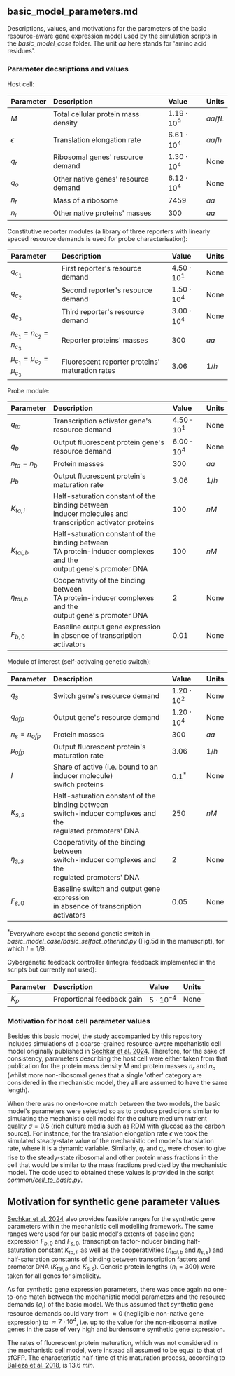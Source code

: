 ## basic_model_parameters.md

Descriptions, values, and motivations for the parameters of the basic resource-aware 
gene expression model used by the simulation scripts in the _basic_model_case_ folder.
The unit $aa$ here stands for 'amino acid residues'.

### Parameter decsriptions and values
Host cell:

| Parameter  | Description                         | Value             | Units   | 
|:-----------|:------------------------------------|:------------------|:--------| 
| $M$        | Total cellular protein mass density | $1.19 \cdot 10^9$ | $aa/fL$ |
| $\epsilon$ | Translation elongation rate         | $6.61 \cdot 10^4$ | $aa/h$  |
| $q_r$      | Ribosomal genes' resource demand    | $1.30 \cdot 10^4$ | None    |
| $q_o$      | Other native genes' resource demand | $6.12 \cdot 10^4$ | None    |
| $n_r$      | Mass of a ribosome                  | $7459$            | $aa$    |
| $n_r$      | Other native proteins' masses       | $300$             | $aa$    |

Constitutive reporter modules (a library of three reporters with linearly spaced resource 
demands is used for probe characterisation):

| Parameter                       | Description                                     | Value             | Units  | 
|:--------------------------------|:------------------------------------------------|:------------------|:-------| 
| $q_{c_1}$                       | First reporter's resource demand                | $4.50 \cdot 10^1$ | None |
| $q_{c_2}$                       | Second reporter's resource demand               | $1.50 \cdot 10^4$ | None |
| $q_{c_3}$                       | Third reporter's resource demand                | $3.00 \cdot 10^4$ | None |
| $n_{c_1}=n_{c_2}=n_{c_3}$       | Reporter proteins' masses                       | $300$             | $aa$   |
| $\mu_{c_1}=\mu_{c_2}=\mu_{c_3}$ | Fluorescent reporter proteins' maturation rates | $3.06$            | $1/h$  |

Probe module:

| Parameter      | Description                                                                                                               | Value             | Units | 
|:---------------|:--------------------------------------------------------------------------------------------------------------------------|:------------------|:------| 
| $q_{ta}$       | Transcription activator gene's resource demand                                                                            | $4.50 \cdot 10^1$ | None  |
| $q_{b}$        | Output fluorescent protein gene's resource demand                                                                         | $6.00 \cdot 10^4$ | None  |
| $n_{ta}=n_{b}$ | Protein masses                                                                                                            | $300$             | $aa$  |
| $\mu_{b}$      | Output fluorescent protein's maturation rate                                                                              | $3.06$            | $1/h$ |
| $K_{ta,i}$     | Half-saturation constant of the binding between <br> inducer molecules and transcription activator proteins               | $100$             | $nM$  |
| $K_{tai,b}$    | Half-saturation constant of the binding between <br> TA protein-inducer complexes and the <br> output gene's promoter DNA | $100$             | $nM$  |
| $\eta_{tai,b}$ | Cooperativity of the binding between <br> TA protein-inducer complexes and the <br> output gene's promoter DNA            | $2$               | None  |
| $F_{b,0}$      | Baseline output gene expression <br> in absence of transcription activators                                               | $0.01$            | None  |

Module of interest (self-activaing genetic switch):

| Parameter       | Description                                                                                                         | Value             | Units | 
|:----------------|:--------------------------------------------------------------------------------------------------------------------|:------------------|:------| 
| $q_{s}$         | Switch gene's resource demand                                                                                       | $1.20 \cdot 10^2$ | None  |
| $q_{ofp}$       | Output gene's resource demand                                                                                       | $1.20 \cdot 10^4$ | None  |
| $n_{s}=n_{ofp}$ | Protein masses                                                                                                      | $300$             | $aa$  |
| $\mu_{ofp}$     | Output fluorescent protein's maturation rate                                                                        | $3.06$            | $1/h$ |
| $I$             | Share of active (i.e. bound to an inducer molecule) <br> switch proteins                                            | $0.1^*$           | None  |
| $K_{s,s}$       | Half-saturation constant of the binding between <br> switch-inducer complexes and the <br> regulated promoters' DNA | $250$             | $nM$  |
| $\eta_{s,s}$    | Cooperativity of the binding between <br> switch-inducer complexes and the <br> regulated promoters' DNA            | $2$               | None  |
| $F_{s,0}$       | Baseline switch and output gene expression <br> in absence of transcription activators                              | $0.05$            | None  |

$^*$Everywhere except the second genetic switch in
_basic_model_case/basic_selfact_otherind.py_ (Fig.5d in the manuscript),
for which $I=1/9$.

Cybergenetic feedback controller (integral feedback implemented in the scripts 
but currently not used):

| Parameter | Description                | Value             | Units | 
|:----------|:---------------------------|:------------------|:------| 
| $K_p$     | Proportional feedback gain | $5 \cdot 10^{-4}$ | None  |


### Motivation for host cell parameter values
Besides this basic model, the study accompanied by this repository includes simulations
of a coarse-grained resource-aware mechanistic cell model originally published 
in [Sechkar et al. 2024](https://www.nature.com/articles/s41467-024-46410-9). Therefore, for the sake of consistency, parameters
describing the host cell were either taken from that publication for the protein mass density
$M$ and protein masses $n_r$ and $n_o$ (whilst more non-ribosomal genes that a single
'other' category are considered in the mechanistic model, they all are assumed to have
the same length).

When there was no one-to-one match between the two models, the basic model's parameters 
were selected so as to produce predictions similar to simulating the mechanistic cell model
for the culture medium nutrient quality $\sigma=0.5$ (rich culture media such as RDM with glucose 
as the carbon source). For instance, for the translation elongation rate $\epsilon$
we took the simulated steady-state value of the mechanistic cell model's translation rate,
where it is a dynamic variable. Similarly, $q_r$ and $q_o$ were chosen to give rise to the 
steady-state ribosomal and other protein mass fractions in the cell that would be similar 
to the mass fractions predicted by the mechanistic model. The code used to obtained 
these values is provided in the script _common/cell_to_basic.py_.

## Motivation for synthetic gene parameter values
[Sechkar et al. 2024](https://www.nature.com/articles/s41467-024-46410-9) also provides feasible ranges for the synthetic gene parameters
within the mechanistic cell modelling framework. The same ranges were used for our basic
model's extents of baseline gene expression $F_{b,0}$ and $F_{s,0}$, 
transcription factor-inducer binding half-saturation constant $K_{ta,i}$, 
as well as the cooperativities ($\eta_{tai,b}$ and $\eta_{s,s}$) and 
half-saturation constants of binding between transcription factors and promoter DNA
($K_{tai,b}$ and $K_{s,s}$). Generic protein lengths $\{n_i=300\}$ were taken for
all genes for simplicity.

As for synthetic gene expression parameters, there was once again no one-to-one match
between the mechanistic model parameters and the resource demands $\{q_i\}$ of the basic 
model. We thus assumed that synthetic gene resource demands could vary from $\approx 0$ 
(negligible non-native gene expression) to $\approx 7 \cdot 10^4$, i.e. up to the value
for the non-ribosomal native genes in the case of very high and burdensome synthetic 
gene expression.

The rates of fluorescent protein maturation, which was not considered in the mechanistic
cell model, were instead all assumed to be equal to that of sfGFP. The characteristic half-time
of this maturation process, according to
[Balleza et al. 2018](https://www.nature.com/articles/nmeth.4509), is $13.6\ min$.


